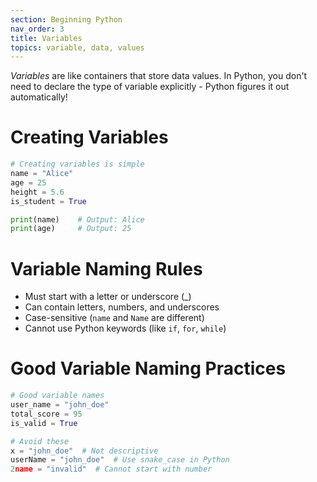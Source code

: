 ```yaml
---
section: Beginning Python
nav_order: 3
title: Variables
topics: variable, data, values
---
```


*Variables* are like containers that store data values. In Python, you don't need to declare the type of variable explicitly - Python figures it out automatically!

# **Creating Variables**

```python
# Creating variables is simple
name = "Alice"
age = 25
height = 5.6
is_student = True

print(name)    # Output: Alice
print(age)     # Output: 25
```

# **Variable Naming Rules**

- Must start with a letter or underscore (_)
- Can contain letters, numbers, and underscores
- Case-sensitive (```name``` and ```Name``` are different)
- Cannot use Python keywords (like ```if```, ```for```, ```while```)

# **Good Variable Naming Practices**

```python
# Good variable names
user_name = "john_doe"
total_score = 95
is_valid = True

# Avoid these
x = "john_doe"  # Not descriptive
userName = "john_doe"  # Use snake_case in Python
2name = "invalid"  # Cannot start with number
```
